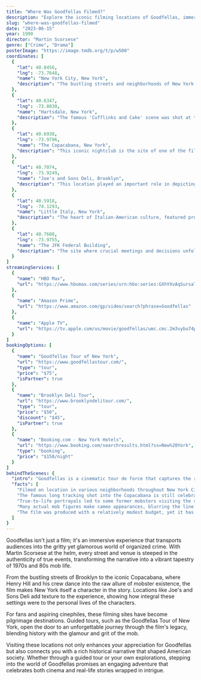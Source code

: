 ```yaml
---
title: "Where Was Goodfellas Filmed?"
description: "Explore the iconic filming locations of Goodfellas, immersing yourself in the real-life settings that brought this classic mobster film to life."
slug: "where-was-goodfellas-filmed"
date: "2023-06-15"
year: 1990
director: "Martin Scorsese"
genre: ["Crime", "Drama"]
posterImage: "https://image.tmdb.org/t/p/w500"
coordinates: [
  { 
    "lat": 40.8456, 
    "lng": -73.7648, 
    "name": "New York City, New York", 
    "description": "The bustling streets and neighborhoods of New York served as a vivid backdrop to Henry Hill's life."
  },
  { 
    "lat": 40.6347, 
    "lng": -73.8030, 
    "name": "Hartsdale, New York", 
    "description": "The famous 'Cufflinks and Cake' scene was shot at the Hartsdale station, creating a strong sense of authenticity."
  },
  { 
    "lat": 40.6938, 
    "lng": -73.9796, 
    "name": "The Copacabana, New York", 
    "description": "This iconic nightclub is the site of one of the film's most memorable scenes, showcasing mobster glamour."
  },
  { 
    "lat": 40.7074, 
    "lng": -73.9249, 
    "name": "Joe's and Sons Deli, Brooklyn", 
    "description": "This location played an important role in depicting the everyday lives of the characters in the film."
  },
  { 
    "lat": 40.5918, 
    "lng": -74.1293, 
    "name": "Little Italy, New York", 
    "description": "The heart of Italian-American culture, featured prominently throughout the narrative."
  },
  { 
    "lat": 40.7608, 
    "lng": -73.9755, 
    "name": "The JFK Federal Building", 
    "description": "The site where crucial meetings and decisions unfolded regarding the mob operations."
  }
]
streamingServices: [
  {
    "name": "HBO Max",
    "url": "https://www.hbomax.com/series/urn:hbo:series:GXhYXvAqSursaTgEAA6vg"
  },
  {
    "name": "Amazon Prime",
    "url": "https://www.amazon.com/gp/video/search?phrase=Goodfellas"
  },
  {
    "name": "Apple TV",
    "url": "https://tv.apple.com/us/movie/goodfellas/umc.cmc.2m3vybu74pku8mb0pwoq15jqq"
  }
]
bookingOptions: [
  {
    "name": "Goodfellas Tour of New York",
    "url": "https://www.goodfellastour.com/",
    "type": "tour",
    "price": "$75",
    "isPartner": true
  },
  {
    "name": "Brooklyn Deli Tour",
    "url": "https://www.brooklyndelitour.com/",
    "type": "tour",
    "price": "$50",
    "discount": "$45",
    "isPartner": true
  },
  {
    "name": "Booking.com - New York Hotels",
    "url": "https://www.booking.com/searchresults.html?ss=New%20York",
    "type": "booking",
    "price": "$150/night"
  }
]
behindTheScenes: {
  "intro": "Goodfellas is a cinematic tour de force that captures the rise and fall of mobster Henry Hill. Directed by Martin Scorsese, the film is revered for its narrative depth and stunning portrayal of organized crime. Its filming locations are integral to the authenticity and atmosphere that define this classic adaptation of Nicholas Pileggi's true crime book.",
  "facts": [
    "Filmed on location in various neighborhoods throughout New York City, providing a genuine representation of Italian-American life.",
    "The famous long tracking shot into the Copacabana is still celebrated as one of the greatest in film history.",
    "True-to-life portrayals led to some former mobsters visiting the set to give their approval of the film's accuracy.",
    "Many actual mob figures make cameo appearances, blurring the line between fiction and reality.",
    "The film was produced with a relatively modest budget, yet it has garnered more than $47 million in box office revenue and multiple awards."
  ]
}
---
```


<GoodfellasGuide />

Goodfellas isn't just a film; it's an immersive experience that transports audiences into the gritty yet glamorous world of organized crime. With Martin Scorsese at the helm, every street and venue is steeped in the authenticity of true events, transforming the narrative into a vibrant tapestry of 1970s and 80s mob life.

From the bustling streets of Brooklyn to the iconic Copacabana, where Henry Hill and his crew dance into the raw allure of mobster existence, the film makes New York itself a character in the story. Locations like Joe's and Sons Deli add texture to the experience, showing how integral these settings were to the personal lives of the characters.

For fans and aspiring cinephiles, these filming sites have become pilgrimage destinations. Guided tours, such as the Goodfellas Tour of New York, open the door to an unforgettable journey through the film's legacy, blending history with the glamour and grit of the mob.

Visiting these locations not only enhances your appreciation for Goodfellas but also connects you with a rich historical narrative that shaped American society. Whether through a guided tour or your own explorations, stepping into the world of Goodfellas promises an engaging adventure that celebrates both cinema and real-life stories wrapped in intrigue.